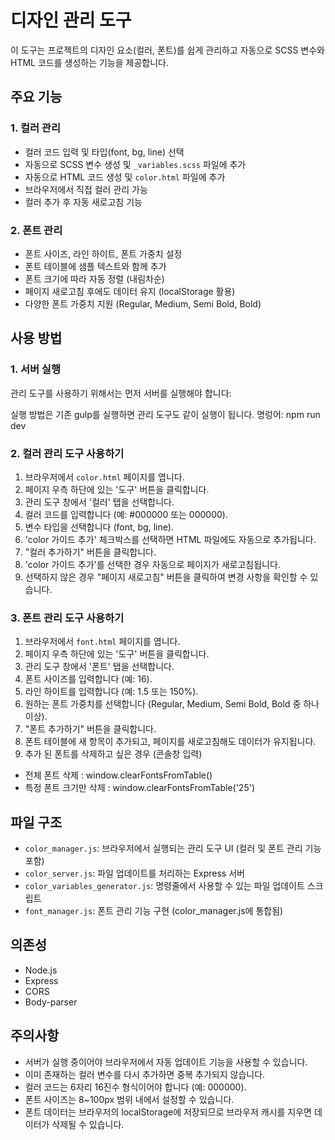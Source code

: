 # 디자인 관리 도구

이 도구는 프로젝트의 디자인 요소(컬러, 폰트)를 쉽게 관리하고 자동으로 SCSS 변수와 HTML 코드를 생성하는 기능을 제공합니다.

## 주요 기능

### 1. 컬러 관리

- 컬러 코드 입력 및 타입(font, bg, line) 선택
- 자동으로 SCSS 변수 생성 및 `_variables.scss` 파일에 추가
- 자동으로 HTML 코드 생성 및 `color.html` 파일에 추가
- 브라우저에서 직접 컬러 관리 가능
- 컬러 추가 후 자동 새로고침 기능

### 2. 폰트 관리

- 폰트 사이즈, 라인 하이트, 폰트 가중치 설정
- 폰트 테이블에 샘플 텍스트와 함께 추가
- 폰트 크기에 따라 자동 정렬 (내림차순)
- 페이지 새로고침 후에도 데이터 유지 (localStorage 활용)
- 다양한 폰트 가중치 지원 (Regular, Medium, Semi Bold, Bold)

## 사용 방법

### 1. 서버 실행

관리 도구를 사용하기 위해서는 먼저 서버를 실행해야 합니다:

실행 방법은 기존 gulp를 실행하면 관리 도구도 같이 실행이 됩니다.
명렁어: npm run dev

### 2. 컬러 관리 도구 사용하기

1. 브라우저에서 `color.html` 페이지를 엽니다.
2. 페이지 우측 하단에 있는 '도구' 버튼을 클릭합니다.
3. 관리 도구 창에서 '컬러' 탭을 선택합니다.
4. 컬러 코드를 입력합니다 (예: #000000 또는 000000).
5. 변수 타입을 선택합니다 (font, bg, line).
6. 'color 가이드 추가' 체크박스를 선택하면 HTML 파일에도 자동으로 추가됩니다.
7. "컬러 추가하기" 버튼을 클릭합니다.
8. 'color 가이드 추가'를 선택한 경우 자동으로 페이지가 새로고침됩니다.
9. 선택하지 않은 경우 "페이지 새로고침" 버튼을 클릭하여 변경 사항을 확인할 수 있습니다.

### 3. 폰트 관리 도구 사용하기

1. 브라우저에서 `font.html` 페이지를 엽니다.
2. 페이지 우측 하단에 있는 '도구' 버튼을 클릭합니다.
3. 관리 도구 창에서 '폰트' 탭을 선택합니다.
4. 폰트 사이즈를 입력합니다 (예: 16).
5. 라인 하이트를 입력합니다 (예: 1.5 또는 150%).
6. 원하는 폰트 가중치를 선택합니다 (Regular, Medium, Semi Bold, Bold 중 하나 이상).
7. "폰트 추가하기" 버튼을 클릭합니다.
8. 폰트 테이블에 새 항목이 추가되고, 페이지를 새로고침해도 데이터가 유지됩니다.
9. 추가 된 폰트를 삭제하고 싶은 경우 (콘솔창 입력)

- 전체 폰트 삭제 : window.clearFontsFromTable()
- 특정 폰트 크기만 삭제 : window.clearFontsFromTable('25')

## 파일 구조

- `color_manager.js`: 브라우저에서 실행되는 관리 도구 UI (컬러 및 폰트 관리 기능 포함)
- `color_server.js`: 파일 업데이트를 처리하는 Express 서버
- `color_variables_generator.js`: 명령줄에서 사용할 수 있는 파일 업데이트 스크립트
- `font_manager.js`: 폰트 관리 기능 구현 (color_manager.js에 통합됨)

## 의존성

- Node.js
- Express
- CORS
- Body-parser

## 주의사항

- 서버가 실행 중이어야 브라우저에서 자동 업데이트 기능을 사용할 수 있습니다.
- 이미 존재하는 컬러 변수를 다시 추가하면 중복 추가되지 않습니다.
- 컬러 코드는 6자리 16진수 형식이어야 합니다 (예: 000000).
- 폰트 사이즈는 8~100px 범위 내에서 설정할 수 있습니다.
- 폰트 데이터는 브라우저의 localStorage에 저장되므로 브라우저 캐시를 지우면 데이터가 삭제될 수 있습니다.
